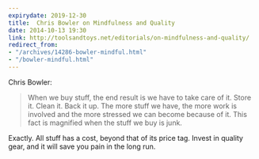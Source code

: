 ```yaml
---
expirydate: 2019-12-30
title:  Chris Bowler on Mindfulness and Quality
date: 2014-10-13 19:30
link: http://toolsandtoys.net/editorials/on-mindfulness-and-quality/
redirect_from:
- "/archives/14286-bowler-mindful.html"
- "/bowler-mindful.html"
---
```



Chris Bowler: 

> When we buy stuff, the end result is we have to take care of it. Store it. Clean it. Back it up. The more stuff we have, the more work is involved and the more stressed we can become because of it. This fact is magnified when the stuff we buy is junk.

Exactly. All stuff has a cost, beyond that of its price tag. Invest in quality gear, and it will save you pain in the long run.  
